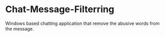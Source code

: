 # Chat-Message-Filterring
Windows based chatting application that remove the abusive words from the message.
